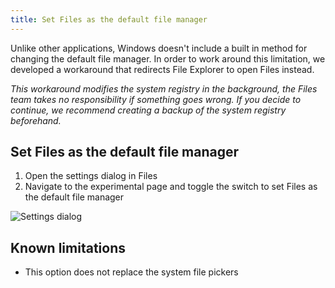 ```yaml
---
title: Set Files as the default file manager 
---
```


 Unlike other applications, Windows doesn't include a built in method for changing the default file manager. In order to work around this limitation, we developed a workaround that redirects File Explorer to open Files instead.

*This workaround modifies the system registry in the background, the Files team takes no responsibility if something goes wrong. If you decide to continue, we recommend creating a backup of the system registry beforehand.*

## Set Files as the default file manager 

1. Open the settings dialog in Files
2. Navigate to the experimental page and toggle the switch to set Files as the default file manager

![Settings dialog](/docs-resources/Settings-Dialog-Experimental.jpg)


## Known limitations
- This option does not replace the system file pickers
